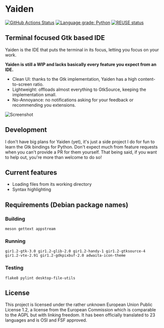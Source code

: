 # Yaiden
[![GitHub Actions Status](https://github.com/stephanlachnit/yaiden/workflows/Build%20and%20test/badge.svg)](https://github.com/stephanlachnit/yaiden/actions?query=workflow%3A%22Build+and+test%22)
[![Language grade: Python](https://img.shields.io/lgtm/grade/python/g/stephanlachnit/yaiden.svg?logo=lgtm&logoWidth=18)](https://lgtm.com/projects/g/stephanlachnit/yaiden/context:python)
[![REUSE status](https://api.reuse.software/badge/github.com/stephanlachnit/yaiden)](https://api.reuse.software/info/github.com/stephanlachnit/yaiden)
## Terminal focused Gtk based IDE
Yaiden is the IDE that puts the terminal in its focus, letting you focus on your work.

**Yaiden is still a WIP and lacks basically every feature you expect from an IDE.**

- Clean UI: thanks to the Gtk implementation, Yaiden has a high content-to-screen ratio.
- Lightweight: offloads almost everything to GtkSource, keeping the implementation small.
- No-Annoyance: no notifications asking for your feedback or recommending you extensions.

![Screenshot](https://raw.githubusercontent.com/stephanlachnit/yaiden/master/docs/screenshot.png)

## Development
I don't have big plans for Yaiden (yet), it's just a side project I do for fun to learn the Gtk bindings for Python. Don't expect much from feature requests when you can't provide a PR for them yourself. That being said, if you want to help out, you're more than welcome to do so!

## Current features
- Loading files from its working directory
- Syntax highlighting

## Requirements (Debian package names)
### Building
`meson gettext appstream`
### Running
`gir1.2-gtk-3.0 gir1.2-glib-2.0 gir1.2-handy-1 gir1.2-gtksource-4 gir1.2-vte-2.91 gir1.2-gdkpixbuf-2.0 adwaita-icon-theme`
### Testing
`flake8 pylint desktop-file-utils`

## License
This project is licensed under the rather unknown European Union Public License 1.2, a license from the European Commission which is comparable to the AGPL but with linking freedom. It has been officially translated to 23 languages and is OSI and FSF approved.
